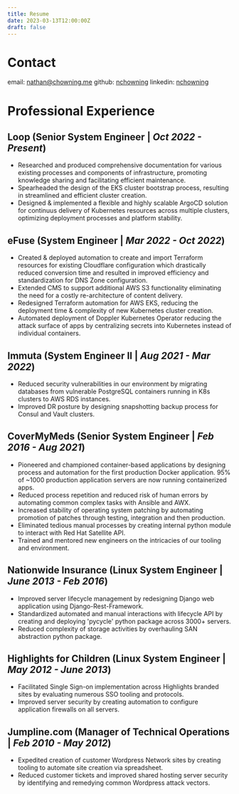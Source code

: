 ```yaml
---
title: Resume
date: 2023-03-13T12:00:00Z
draft: false
---
```


# Contact
email: nathan@chowning.me
github: [nchowning](https://github.com/nchowning)
linkedin: [nchowning](https://www.linkedin.com/in/nchowning)

# Professional Experience

## **Loop** (Senior System Engineer | *Oct 2022 - Present*)

- Researched and produced comprehensive documentation for various existing processes and components of infrastructure, promoting knowledge sharing and facilitating efficient maintenance.
- Spearheaded the design of the EKS cluster bootstrap process, resulting in streamlined and efficient cluster creation.
- Designed & implemented a flexible and highly scalable ArgoCD solution for continuus delivery of Kubernetes resources across multiple clusters, optimizing deployment processes and platform stability.

## **eFuse** (System Engineer | *Mar 2022 - Oct 2022*)

- Created & deployed automation to create and import Terraform resources for existing Cloudflare configuration which drastically reduced conversion time and resulted in improved efficiency and standardization for DNS Zone configuration.
- Extended CMS to support additional AWS S3 functionality eliminating the need for a costly re-architecture of content delivery.
- Redesigned Terraform automation for AWS EKS, reducing the deployment time & complexity of new Kubernetes cluster creation.
- Automated deployment of Doppler Kubernetes Operator reducing the attack surface of apps by centralizing secrets into Kubernetes instead of individual containers.

## **Immuta** (System Engineer II | *Aug 2021 - Mar 2022*)

- Reduced security vulnerabilities in our environment by migrating databases from vulnerable PostgreSQL containers running in K8s clusters to AWS RDS instances.
- Improved DR posture by designing snapshotting backup process for Consul and Vault clusters.

## **CoverMyMeds** (Senior System Engineer | *Feb 2016 - Aug 2021*)

- Pioneered and championed container-based applications by designing process and automation for the first production Docker application. 95% of ~1000 production application servers are now running containerized apps.
- Reduced process repetition and reduced risk of human errors by automating common complex tasks with Ansible and AWX.
- Increased stability of operating system patching by automating promotion of patches through testing, integration and then production.
- Eliminated tedious manual processes by creating internal python module to interact with Red Hat Satellite API.
- Trained and mentored new engineers on the intricacies of our tooling and environment.

## **Nationwide Insurance** (Linux System Engineer | *June 2013 - Feb 2016*)

- Improved server lifecycle management by redesigning Django web application using Django-Rest-Framework.
- Standardized automated and manual interactions with lifecycle API by creating and deploying 'pycycle' python package across 3000+ servers.
- Reduced complexity of storage activities by overhauling SAN abstraction python package.

## **Highlights for Children** (Linux System Engineer | *May 2012 - June 2013*)

- Facilitated Single Sign-on implementation across Highlights branded sites by evaluating numerous SSO tooling and protocols.
- Improved server security by creating automation to configure application firewalls on all servers.

## **Jumpline.com** (Manager of Technical Operations | *Feb 2010 - May 2012*)

- Expedited creation of customer Wordpress Network sites by creating tooling to automate site creation via spreadsheet.
- Reduced customer tickets and improved shared hosting server security by identifying and remedying common Wordpress attack vectors.

